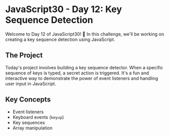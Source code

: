 # JavaScript30 - Day 12: Key Sequence Detection

Welcome to Day 12 of JavaScript30! 🚀 In this challenge, we'll be working on creating a key sequence detection using JavaScript.


## The Project

Today's project involves building a key sequence detector. When a specific sequence of keys is typed, a secret action is triggered. It's a fun and interactive way to demonstrate the power of event listeners and handling user input in JavaScript.

## Key Concepts

- Event listeners
- Keyboard events (`keyup`)
- Key sequences
- Array manipulation
